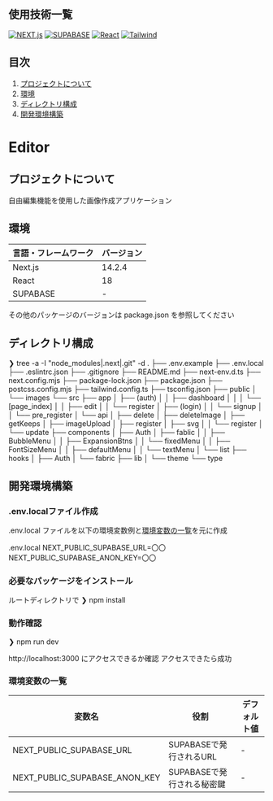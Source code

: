 ## 使用技術一覧

[![NEXT.js](https://img.shields.io/badge/NEXT-black?style=for-the-badge&logo=NEXT.js)](https://nextjs.org/) [![SUPABASE](https://img.shields.io/badge/SUPABASE-black?style=for-the-badge&logo=SUPABASE)](https://supabase.com/) [![React](https://img.shields.io/badge/React-20232A?style=for-the-badge&logo=REACT)](https://ja.react.dev/) [![Tailwind](https://img.shields.io/badge/Tailwindcss-black?style=for-the-badge&logo=Tailwindcss)](https://tailwindcss.com/)
## 目次

1. [プロジェクトについて](#プロジェクトについて)
2. [環境](#環境)
3. [ディレクトリ構成](#ディレクトリ構成)
4. [開発環境構築](#開発環境構築)

# Editor

<!-- プロジェクトについて -->

## プロジェクトについて

自由編集機能を使用した画像作成アプリケーション

## 環境

<!-- 言語、フレームワーク、ミドルウェア、インフラの一覧とバージョンを記載 -->

| 言語・フレームワーク  | バージョン |
| --------------------- | ---------- |
| Next.js                | 14.2.4     |
| React                | 18      |
| SUPABASE | -     |


その他のパッケージのバージョンは package.json を参照してください


## ディレクトリ構成

<!-- Treeコマンドを使ってディレクトリ構成を記載 -->

❯ tree -a -I "node_modules|.next|.git" -d
.
├── .env.example
├── .env.local
├── .eslintrc.json
├── .gitignore
├── README.md
├── next-env.d.ts
├── next.config.mjs
├── package-lock.json
├── package.json
├── postcss.config.mjs
├── tailwind.config.ts
├── tsconfig.json
├── public
│   └── images
└── src
    ├── app
    │   ├── (auth)
    │   │   ├── dashboard
    │   │   │   └── [page_index]
    │   │   ├── edit
    │   │   └── register
    │   ├── (login)
    │   │   └── signup
    │   │       └── pre_register
    │   └── api
    │       ├── delete
    │       ├── deleteImage
    │       ├── getKeeps
    │       ├── imageUpload
    │       ├── register
    │       ├── svg
    │       │   └── register
    │       └── update
    ├── components
    │   ├── Auth
    │   ├── fablic
    │   │   ├── BubbleMenu
    │   │   ├── ExpansionBtns
    │   │   └── fixedMenu
    │   │       ├── FontSizeMenu
    │   │       ├── defaultMenu
    │   │       └── textMenu
    │   └── list
    ├── hooks
    │   ├── Auth
    │   └── fabric
    ├── lib
    │   └── theme
    └── type


## 開発環境構築

<!-- コンテナの作成方法、パッケージのインストール方法など、開発環境構築に必要な情報を記載 -->

### .env.localファイル作成

.env.local ファイルを以下の環境変数例と[環境変数の一覧](#環境変数の一覧)を元に作成

.env.local
NEXT_PUBLIC_SUPABASE_URL=〇〇
NEXT_PUBLIC_SUPABASE_ANON_KEY=〇〇

### 必要なパッケージをインストール
ルートディレクトリで
❯ npm install

### 動作確認
❯ npm run dev

http://localhost:3000 にアクセスできるか確認
アクセスできたら成功


### 環境変数の一覧

| 変数名                 | 役割                                      | デフォルト値|
| ---------------------- | ----------------------------------------- | ----------------------------------|
| NEXT_PUBLIC_SUPABASE_URL    | SUPABASEで発行されるURL | - |
| NEXT_PUBLIC_SUPABASE_ANON_KEY         | SUPABASEで発行される秘密鍵   | - |
